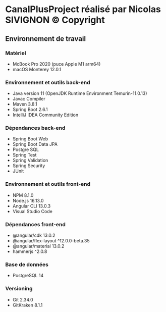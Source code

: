 # CanalPlusProject réalisé par Nicolas SIVIGNON © Copyright

## Environnement de travail

### Matériel
- McBook Pro 2020 (puce Apple M1 arm64)
- macOS Monterey 12.0.1

### Environnement et outils back-end
- Java version 11 (OpenJDK Runtime Environment Temurin-11.0.13)
- Javac Compiler
- Maven 3.8.1
- Spring Boot 2.6.1
- IntelliJ IDEA Community Edition

### Dépendances back-end
- Spring Boot Web
- Spring Boot Data JPA
- Postgre SQL
- Spring Test
- Spring Validation
- Spring Security
- JUnit

### Environnement et outils front-end
- NPM 8.1.0
- Node.js 16.13.0
- Angular CLI 13.0.3
- Visual Studio Code

### Dépendances front-end
- @angular/cdk 13.0.2
- @angular/flex-layout ^12.0.0-beta.35
- @angular/material 13.0.2
- hammerjs ^2.0.8

### Base de données
- PostgreSQL 14

### Versioning
- Git 2.34.0
- GitKraken 8.1.1
